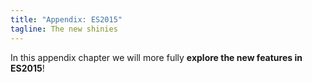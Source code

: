 ```yaml
---
title: "Appendix: ES2015"
tagline: The new shinies
---
```


In this appendix chapter we will more fully **explore the new features in ES2015**!